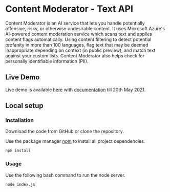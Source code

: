 # Content Moderator - Text API

Content Moderator is an AI service that lets you handle potentially offensive, risky, or otherwise undesirable content. It uses Microsoft Azure's AI-powered content moderation service which scans text and applies content flags automatically. Using content filtering to detect potential profanity in more than 100 languages, flag text that may be deemed inappropriate depending on context (in public preview), and match text against your custom lists. Content Moderator also helps check for personally identifiable information (PII).

## Live Demo

Live demo is available [here](http://159.65.35.152:3000/) with [documentation](http://159.65.35.152:3000/docs) till 20th May 2021.

## Local setup
### Installation

Download the code from GitHub or clone the repository.

Use the package manager [npm](https://www.npmjs.com/get-npm) to install all project dependencies.

```bash
npm install
```

### Usage

Use the following bash command to run the node server.

```bash
node index.js
```
